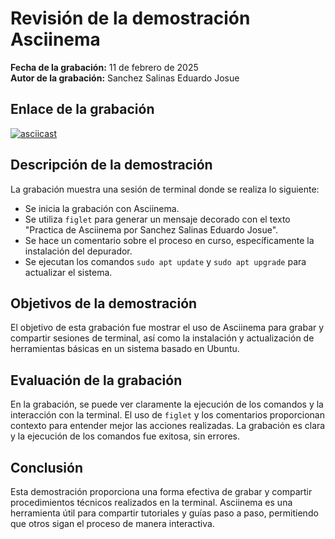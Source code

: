 # Revisión de la demostración Asciinema

**Fecha de la grabación:** 11 de febrero de 2025  
**Autor de la grabación:** Sanchez Salinas Eduardo Josue

## Enlace de la grabación

[![asciicast](https://asciinema.org/a/MZhjzQExGchfPVLbAy07KH4l1.svg)](https://asciinema.org/a/MZhjzQExGchfPVLbAy07KH4l1)

## Descripción de la demostración

La grabación muestra una sesión de terminal donde se realiza lo siguiente:
- Se inicia la grabación con Asciinema.
- Se utiliza `figlet` para generar un mensaje decorado con el texto "Practica de Asciinema por Sanchez Salinas Eduardo Josue".
- Se hace un comentario sobre el proceso en curso, específicamente la instalación del depurador.
- Se ejecutan los comandos `sudo apt update` y `sudo apt upgrade` para actualizar el sistema.

## Objetivos de la demostración

El objetivo de esta grabación fue mostrar el uso de Asciinema para grabar y compartir sesiones de terminal, así como la instalación y actualización de herramientas básicas en un sistema basado en Ubuntu.

## Evaluación de la grabación

En la grabación, se puede ver claramente la ejecución de los comandos y la interacción con la terminal. El uso de `figlet` y los comentarios proporcionan contexto para entender mejor las acciones realizadas. La grabación es clara y la ejecución de los comandos fue exitosa, sin errores.

## Conclusión

Esta demostración proporciona una forma efectiva de grabar y compartir procedimientos técnicos realizados en la terminal. Asciinema es una herramienta útil para compartir tutoriales y guías paso a paso, permitiendo que otros sigan el proceso de manera interactiva.

